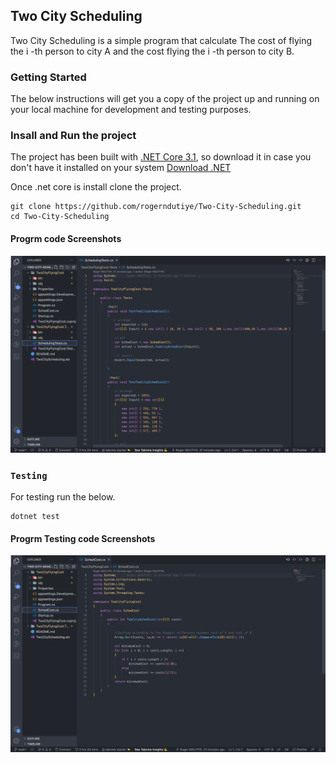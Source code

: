 ## Two City Scheduling

Two City Scheduling is a simple program that calculate The cost of flying the i -th person to city A and the cost flying the i -th person to city B.


### Getting Started

The below instructions will get you a copy of the project up and running on your local machine for development and testing purposes. 

### Insall and Run the project

The project has been built with [.NET Core 3.1](https://dotnet.microsoft.com/en-us/download/dotnet/3.1), so download it in case you don't have it installed on your system [Download .NET](https://dotnet.microsoft.com/en-us/download/dotnet/3.1) 

Once .net core is install clone the project.

```
git clone https://github.com/rogerndutiye/Two-City-Scheduling.git
cd Two-City-Scheduling
```
#### Progrm code Screenshots
![screenshot #1](program.png)

### `Testing`
For testing run the below.
```
dotnet test
```


#### Progrm Testing code Screenshots
![screenshot #1](programtest.png)